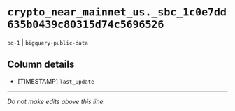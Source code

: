 # `crypto_near_mainnet_us._sbc_1c0e7dd635b0439c80315d74c5696526`
`bq-1` | `bigquery-public-data`

## Column details
* [TIMESTAMP] `last_update`

-------------------------------------------------------------------------------
*Do not make edits above this line.*
